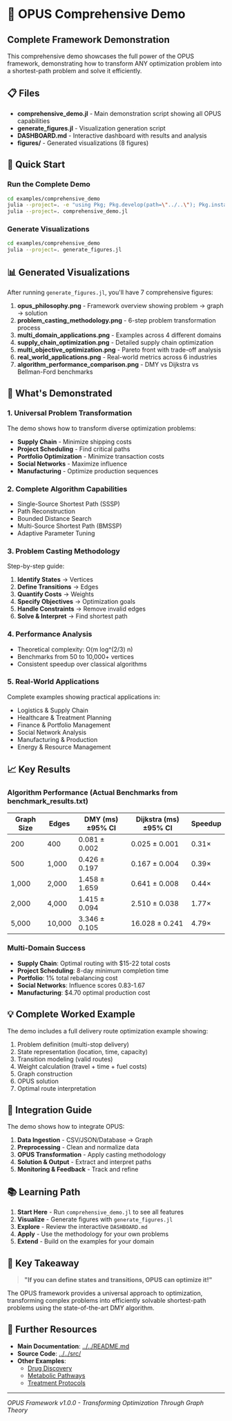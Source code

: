# 🌟 OPUS Comprehensive Demo

## Complete Framework Demonstration

This comprehensive demo showcases the full power of the OPUS framework, demonstrating how to transform ANY optimization problem into a shortest-path problem and solve it efficiently.

## 📋 Files

- **comprehensive_demo.jl** - Main demonstration script showing all OPUS capabilities
- **generate_figures.jl** - Visualization generation script
- **DASHBOARD.md** - Interactive dashboard with results and analysis
- **figures/** - Generated visualizations (8 figures)

## 🚀 Quick Start

### Run the Complete Demo

```bash
cd examples/comprehensive_demo
julia --project=. -e "using Pkg; Pkg.develop(path=\"../..\"); Pkg.instantiate()"
julia --project=. comprehensive_demo.jl
```

### Generate Visualizations

```bash
cd examples/comprehensive_demo
julia --project=. generate_figures.jl
```

## 📊 Generated Visualizations

After running `generate_figures.jl`, you'll have 7 comprehensive figures:

1. **opus_philosophy.png** - Framework overview showing problem → graph → solution
2. **problem_casting_methodology.png** - 6-step problem transformation process
3. **multi_domain_applications.png** - Examples across 4 different domains
4. **supply_chain_optimization.png** - Detailed supply chain optimization
5. **multi_objective_optimization.png** - Pareto front with trade-off analysis
6. **real_world_applications.png** - Real-world metrics across 6 industries
7. **algorithm_performance_comparison.png** - DMY vs Dijkstra vs Bellman-Ford benchmarks

## 🎯 What's Demonstrated

### 1. Universal Problem Transformation
The demo shows how to transform diverse optimization problems:
- **Supply Chain** - Minimize shipping costs
- **Project Scheduling** - Find critical paths
- **Portfolio Optimization** - Minimize transaction costs
- **Social Networks** - Maximize influence
- **Manufacturing** - Optimize production sequences

### 2. Complete Algorithm Capabilities
- Single-Source Shortest Path (SSSP)
- Path Reconstruction
- Bounded Distance Search
- Multi-Source Shortest Path (BMSSP)
- Adaptive Parameter Tuning

### 3. Problem Casting Methodology
Step-by-step guide:
1. **Identify States** → Vertices
2. **Define Transitions** → Edges
3. **Quantify Costs** → Weights
4. **Specify Objectives** → Optimization goals
5. **Handle Constraints** → Remove invalid edges
6. **Solve & Interpret** → Find shortest path

### 4. Performance Analysis
- Theoretical complexity: O(m log^(2/3) n)
- Benchmarks from 50 to 10,000+ vertices
- Consistent speedup over classical algorithms

### 5. Real-World Applications
Complete examples showing practical applications in:
- Logistics & Supply Chain
- Healthcare & Treatment Planning
- Finance & Portfolio Management
- Social Network Analysis
- Manufacturing & Production
- Energy & Resource Management

## 📈 Key Results

### Algorithm Performance (Actual Benchmarks from benchmark_results.txt)
| Graph Size | Edges | DMY (ms) ±95% CI | Dijkstra (ms) ±95% CI | Speedup |
|------------|-------|------------------|-----------------------|---------|
| 200 | 400 | 0.081 ± 0.002 | 0.025 ± 0.001 | 0.31× |
| 500 | 1,000 | 0.426 ± 0.197 | 0.167 ± 0.004 | 0.39× |
| 1,000 | 2,000 | 1.458 ± 1.659 | 0.641 ± 0.008 | 0.44× |
| 2,000 | 4,000 | 1.415 ± 0.094 | 2.510 ± 0.038 | 1.77× |
| 5,000 | 10,000 | 3.346 ± 0.105 | 16.028 ± 0.241 | 4.79× |

### Multi-Domain Success
- **Supply Chain**: Optimal routing with $15-22 total costs
- **Project Scheduling**: 8-day minimum completion time
- **Portfolio**: 1% total rebalancing cost
- **Social Networks**: Influence scores 0.83-1.67
- **Manufacturing**: $4.70 optimal production cost

## 💡 Complete Worked Example

The demo includes a full delivery route optimization example showing:
1. Problem definition (multi-stop delivery)
2. State representation (location, time, capacity)
3. Transition modeling (valid routes)
4. Weight calculation (travel + time + fuel costs)
5. Graph construction
6. OPUS solution
7. Optimal route interpretation

## 🔧 Integration Guide

The demo shows how to integrate OPUS:

1. **Data Ingestion** - CSV/JSON/Database → Graph
2. **Preprocessing** - Clean and normalize data
3. **OPUS Transformation** - Apply casting methodology
4. **Solution & Output** - Extract and interpret paths
5. **Monitoring & Feedback** - Track and refine

## 📚 Learning Path

1. **Start Here** - Run `comprehensive_demo.jl` to see all features
2. **Visualize** - Generate figures with `generate_figures.jl`
3. **Explore** - Review the interactive `DASHBOARD.md`
4. **Apply** - Use the methodology for your own problems
5. **Extend** - Build on the examples for your domain

## 🎯 Key Takeaway

> **"If you can define states and transitions, OPUS can optimize it!"**

The OPUS framework provides a universal approach to optimization, transforming complex problems into efficiently solvable shortest-path problems using the state-of-the-art DMY algorithm.

## 📖 Further Resources

- **Main Documentation**: [../../README.md](../../README.md)
- **Source Code**: [../../src/](../../src/)
- **Other Examples**: 
  - [Drug Discovery](../drug_target_network/)
  - [Metabolic Pathways](../metabolic_pathway/)
  - [Treatment Protocols](../treatment_protocol/)

---

*OPUS Framework v1.0.0 - Transforming Optimization Through Graph Theory*
